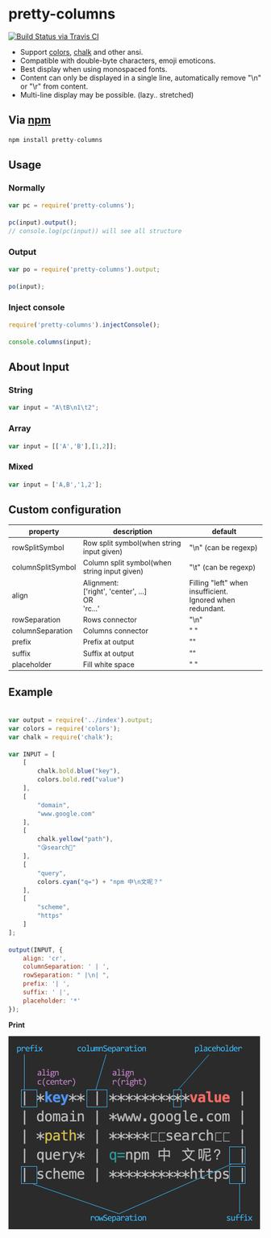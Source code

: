 # pretty-columns

[![Build Status via Travis CI](https://travis-ci.org/shinate/pretty-columns.svg?branch=master)](https://travis-ci.org/shinate/pretty-columns)

- Support [colors](https://www.npmjs.com/package/colors), [chalk](https://www.npmjs.com/package/chalk) and other ansi.
- Compatible with double-byte characters, emoji emoticons.
- Best display when using monospaced fonts.
- Content can only be displayed in a single line, automatically remove "\n" or "\r" from content.
- Multi-line display may be possible. (lazy.. stretched)

## Via [npm](https://www.npmjs.com/)

```javascript
npm install pretty-columns
```

## Usage

### Normally

```javascript
var pc = require('pretty-columns');

pc(input).output();
// console.log(pc(input)) will see all structure
```

### Output

```javascript
var po = require('pretty-columns').output;

po(input);
```

### Inject console

```javascript
require('pretty-columns').injectConsole();

console.columns(input);
```

## About Input

### String

```javascript
var input = "A\tB\n1\t2";
```

### Array

```javascript
var input = [['A','B'],[1,2]];
```

### Mixed

```javascript
var input = ['A,B','1,2'];
```

## Custom configuration

|property|description|default|
|---|---|---|
|rowSplitSymbol|Row split symbol(when string input given)|"\n" (can be regexp)|
|columnSplitSymbol|Column split symbol(when string input given)|"\t" (can be regexp)|
|align|Alignment:<br>\['right', 'center', ...\]<br>OR<br>'rc...'|Filling "left" when insufficient.<br>Ignored when redundant.|
|rowSeparation|Rows connector|"\n"|
|columnSeparation|Columns connector|" "|
|prefix|Prefix at output|""|
|suffix|Suffix at output|""|
|placeholder|Fill white space|" "|

## Example

```javascript

var output = require('../index').output;
var colors = require('colors');
var chalk = require('chalk');

var INPUT = [
    [
        chalk.bold.blue("key"),
        colors.bold.red("value")
    ],
    [
        "domain",
        "www.google.com"
    ],
    [
        chalk.yellow("path"),
        "😘search🐰"
    ],
    [
        "query",
        colors.cyan("q=") + "npm 中\n文呢？"
    ],
    [
        "scheme",
        "https"
    ]
];

output(INPUT, {
    align: 'cr',
    columnSeparation: ' | ',
    rowSeparation: " |\n| ",
    prefix: '| ',
    suffix: ' |',
    placeholder: '*'
});
```

**Print**

![](https://raw.githubusercontent.com/shinate/pretty-columns/master/thumbnails/description.png)